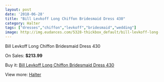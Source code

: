 ```yaml
---
layout: post
date: '2018-06-28'
title: "Bill Levkoff Long Chiffon Bridesmaid Dress 430"
category: Halter
tags: ["dresses","chiffon","levkoff","bridesmaid","wedding"]
image: http://img.eudances.com/5328-thickbox_default/bill-levkoff-long-chiffon-bridesmaid-dress-430.jpg
---
```

Bill Levkoff Long Chiffon Bridesmaid Dress 430

On Sales: **$213.99**
<a href="https://www.eudances.com/en/halter/1807-bill-levkoff-long-chiffon-bridesmaid-dress-430.html"><amp-img layout="responsive" width="600" height="600" src="//img.eudances.com/5328-thickbox_default/bill-levkoff-long-chiffon-bridesmaid-dress-430.jpg" alt="Bill Levkoff Long Chiffon Bridesmaid Dress 430 0" /></a>

Buy it: [Bill Levkoff Long Chiffon Bridesmaid Dress 430](https://www.eudances.com/en/halter/1807-bill-levkoff-long-chiffon-bridesmaid-dress-430.html "Bill Levkoff Long Chiffon Bridesmaid Dress 430")

View more: [Halter](https://www.eudances.com/en/19-halter "Halter")